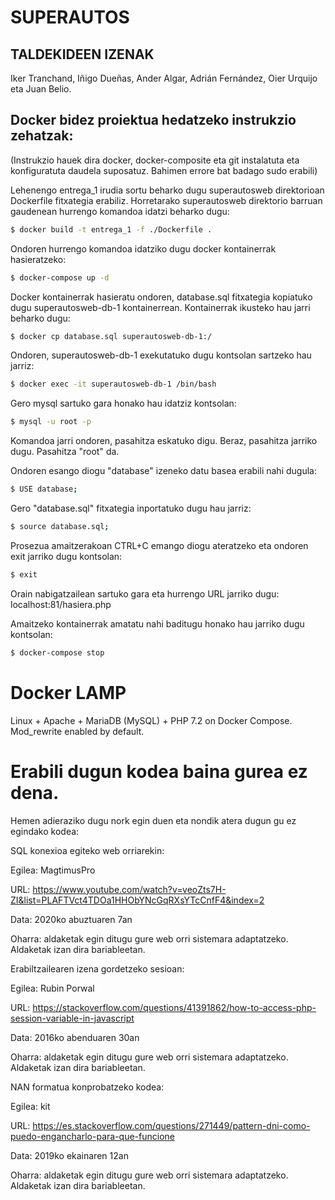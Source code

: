 SUPERAUTOS
=======

## TALDEKIDEEN IZENAK

Iker Tranchand, Iñigo Dueñas, Ander Algar, Adrián Fernández, Oier Urquijo eta Juan Belio.

## Docker bidez proiektua hedatzeko instrukzio zehatzak:

(Instrukzio hauek dira docker, docker-composite eta git instalatuta eta konfiguratuta daudela suposatuz. Bahimen errore bat badago sudo erabili) 

Lehenengo entrega_1 irudia sortu beharko dugu superautosweb direktorioan Dockerfile fitxategia erabiliz. Horretarako superautosweb direktorio barruan gaudenean hurrengo komandoa idatzi beharko dugu: 
```bash
$ docker build -t entrega_1 -f ./Dockerfile .
```

Ondoren hurrengo komandoa idatziko dugu docker kontainerrak hasieratzeko:

```bash
$ docker-compose up -d
```

Docker kontainerrak hasieratu ondoren, database.sql fitxategia kopiatuko dugu superautosweb-db-1 kontainerrean. Kontainerrak ikusteko hau jarri beharko dugu:
```bash
$ docker cp database.sql superautosweb-db-1:/
```

Ondoren, superautosweb-db-1 exekutatuko dugu kontsolan sartzeko hau jarriz:
```bash
$ docker exec -it superautosweb-db-1 /bin/bash
```

Gero mysql sartuko gara honako hau idatziz kontsolan:
```bash
$ mysql -u root -p
```

Komandoa jarri ondoren, pasahitza eskatuko digu. Beraz, pasahitza jarriko dugu. Pasahitza "root" da.

Ondoren esango diogu "database" izeneko datu basea erabili nahi dugula:
```bash
$ USE database;
```

Gero "database.sql" fitxategia inportatuko dugu hau jarriz:
```bash
$ source database.sql;
```

Prosezua amaitzerakoan CTRL+C emango diogu ateratzeko eta ondoren exit jarriko dugu kontsolan:
```bash
$ exit
```

Orain nabigatzailean sartuko gara eta hurrengo URL jarriko dugu: localhost:81/hasiera.php

Amaitzeko kontainerrak amatatu nahi baditugu honako hau jarriko dugu kontsolan:
```bash
$ docker-compose stop
```

# Docker LAMP
Linux + Apache + MariaDB (MySQL) + PHP 7.2 on Docker Compose. Mod_rewrite enabled by default.

# Erabili dugun kodea baina gurea ez dena. 
Hemen adieraziko dugu nork egin duen eta nondik atera dugun gu ez egindako kodea:

SQL konexioa egiteko web orriarekin:

Egilea: MagtimusPro

URL: https://www.youtube.com/watch?v=veoZts7H-ZI&list=PLAFTVct4TDOa1HHObYNcGqRXsYTcCnfF4&index=2

Data: 2020ko abuztuaren 7an

Oharra: aldaketak egin ditugu gure web orri sistemara adaptatzeko. Aldaketak izan dira bariableetan.


Erabiltzailearen izena gordetzeko sesioan:

Egilea: Rubin Porwal

URL: https://stackoverflow.com/questions/41391862/how-to-access-php-session-variable-in-javascript

Data: 2016ko abenduaren 30an

Oharra: aldaketak egin ditugu gure web orri sistemara adaptatzeko. Aldaketak izan dira bariableetan.


NAN formatua konprobatzeko kodea:

Egilea: kit

URL: https://es.stackoverflow.com/questions/271449/pattern-dni-como-puedo-engancharlo-para-que-funcione

Data: 2019ko ekainaren 12an

Oharra: aldaketak egin ditugu gure web orri sistemara adaptatzeko. Aldaketak izan dira bariableetan.

